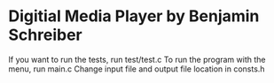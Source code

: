 # Digitial Media Player by Benjamin Schreiber

If you want to run the tests, run test/test.c
To run the program with the menu, run main.c
Change input file and output file location in consts.h
